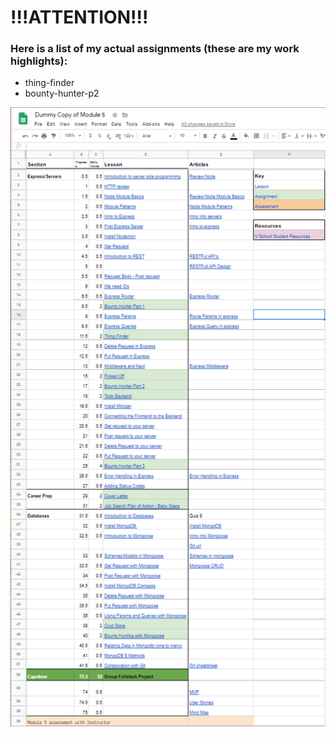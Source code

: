 # !!!ATTENTION!!!

### Here is a list of my actual assignments (these are my work highlights):

- thing-finder
- bounty-hunter-p2


![](readmeimages/module-5-spreadsheet.png)